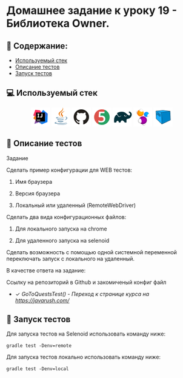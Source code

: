 # Домашнее задание к уроку 19 - Библиотека Owner.
## :scroll: Содержание:

- [Используемый стек](#computer-используемый-стек)
- [Описание тестов](#pushpin-описание-тестов)
- [Запуск тестов](#pushpin-запуск-тестов)

##  :computer: Используемый стек

<p align="center">
<a href="https://www.jetbrains.com/idea/"><img src="logo/Intelij_IDEA.svg" width="50" height="50"  alt="IDEA"/></a>
<a href="https://www.java.com/"><img src="logo/Java.svg" width="50" height="50"  alt="JAVA"/></a>
<a href="https://github.com/"><img src="logo/GitHub.svg" width="50" height="50"  alt="GITHUB"/></a>
<a href="https://junit.org/junit5/"><img src="logo/JUnit5.svg" width="50" height="50"  alt="JUnit5"/></a>
<a href="https://gradle.org/"><img src="logo/Gradle.svg" width="50" height="50"  alt="Gradle"/></a>
<a href="https://ru.selenide.org/"><img src="logo/Selenide.svg" width="50" height="50"  alt="Selenide"/></a>
<a href="https://ru.selenide.org/"><img src="logo/Selenoid.svg" width="50" height="50"  alt="Selenoid"/></a>
</p>

## :pushpin: Описание тестов
Задание

Сделать пример конфигурации для WEB тестов:

1. Имя браузера

2. Версия браузера

3. Локальный или удаленный (RemoteWebDriver)

Сделать два вида конфигурационных файлов:

1. Для локального запуска на chrome

2. Для удаленного запуска на selenoid

Сделать возможность с помощью одной системной переменной переключать запуск с локального на удаленный.

В качестве ответа на задание:

Ссылку на репозиторий в Github и  закомиченый конфиг файл

- ✓ *GoToQuestsTest() - Переход к странице курса на https://javarush.com/*

## :pushpin: Запуск тестов

Для запуска тестов на Selenoid использовать команду ниже:

```
gradle test -Denv=remote
```

Для запуска тестов локально использовать команду ниже:

```
gradle test -Denv=local
```
   

